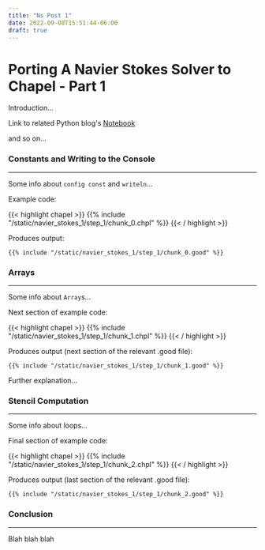 ```yaml
---
title: "Ns Post 1"
date: 2022-09-08T15:51:44-06:00
draft: true
---
```


# Porting A Navier Stokes Solver to Chapel - Part 1

Introduction...

Link to related Python blog's [Notebook](https://nbviewer.org/github/barbagroup/CFDPython/blob/master/lessons/01_Step_1.ipynb)

and so on...

### Constants and Writing to the Console
---

Some info about `config const` and `writeln`...

Example code:

{{< highlight chapel >}}
    {{% include "/static/navier_stokes_1/step_1/chunk_0.chpl" %}}
{{< / highlight >}}

Produces output:

```
{{% include "/static/navier_stokes_1/step_1/chunk_0.good" %}}
```

### Arrays
---

Some info about `Array`s...

Next section of example code:

{{< highlight chapel >}}
    {{% include "/static/navier_stokes_1/step_1/chunk_1.chpl" %}}
{{< / highlight >}}

Produces output (next section of the relevant .good file):

```
{{% include "/static/navier_stokes_1/step_1/chunk_1.good" %}}
```

Further explanation...


### Stencil Computation
---

Some info about loops...

Final section of example code:

{{< highlight chapel >}}
    {{% include "/static/navier_stokes_1/step_1/chunk_2.chpl" %}}
{{< / highlight >}}

Produces output (last section of the relevant .good file):

```
{{% include "/static/navier_stokes_1/step_1/chunk_2.good" %}}
```


### Conclusion
---

Blah blah blah

